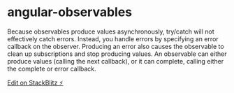 # angular-observables

Because observables produce values asynchronously, try/catch will not effectively catch errors. Instead, you handle errors by specifying an error callback on the observer. Producing an error also causes the observable to clean up subscriptions and stop producing values. An observable can either produce values (calling the next callback), or it can complete, calling either the complete or error callback.

[Edit on StackBlitz ⚡️](https://stackblitz.com/edit/stackblitz-starters-nireae)